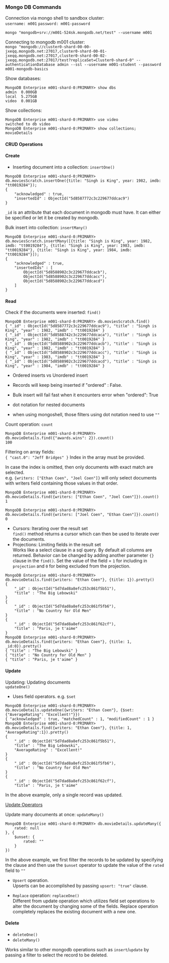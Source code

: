 ### Mongo DB Commands

Connection via mongo shell to sandbox cluster: <br>
`username: m001`
`password: m001-password`

```
mongo "mongodb+srv://m001-524sk.mongodb.net/test" --username m001
```

Connecting to mongodb m001 cluster: <br>
`mongo "mongodb://cluster0-shard-00-00-jxeqq.mongodb.net:27017,cluster0-shard-00-01-jxeqq.mongodb.net:27017,cluster0-shard-00-02-jxeqq.mongodb.net:27017/test?replicaSet=Cluster0-shard-0" --authenticationDatabase admin --ssl --username m001-student --password m001-mongodb-basics`

Show databases: <br>
```
MongoDB Enterprise m001-shard-0:PRIMARY> show dbs
admin  0.000GB
local  5.275GB
video  0.001GB
```

Show collections: <br>
```
MongoDB Enterprise m001-shard-0:PRIMARY> use video
switched to db video
MongoDB Enterprise m001-shard-0:PRIMARY> show collections;
movieDetails
```

#### CRUD Operations

#### Create
- Inserting document into a collection: `insertOne()`
```
MongoDB Enterprise m001-shard-0:PRIMARY> db.moviesScratch.insertOne({title: "Singh is King", year: 1982, imdb: "tt0019284"});
{
	"acknowledged" : true,
	"insertedId" : ObjectId("5d8587772c3c229677ddcac9")
}
```

`_id` is an attribute that each document in mongodb must have. It can either be specified or let it be 
created by mongodb.  

Bulk insert into collection: `insertMany()`
```
MongoDB Enterprise m001-shard-0:PRIMARY> db.moviesScratch.insertMany([{title: "Singh is King", year: 1982, imdb: "tt0019284"}, {title: "Singh is King", year: 1983, imdb: "tt0019284"}, {title: "Singh is King", year: 1984, imdb: "tt0019284"}]);
{
	"acknowledged" : true,
	"insertedIds" : [
		ObjectId("5d8588902c3c229677ddcacb"),
		ObjectId("5d8588902c3c229677ddcacc"),
		ObjectId("5d8588902c3c229677ddcacd")
	]
}
```

#### Read
Check if the documents were inserted: `find()`

```
MongoDB Enterprise m001-shard-0:PRIMARY> db.moviesScratch.find()
{ "_id" : ObjectId("5d8587772c3c229677ddcac9"), "title" : "Singh is King", "year" : 1982, "imdb" : "tt0019284" }
{ "_id" : ObjectId("5d8588742c3c229677ddcaca"), "title" : "Singh is King", "year" : 1982, "imdb" : "tt0019284" }
{ "_id" : ObjectId("5d8588902c3c229677ddcacb"), "title" : "Singh is King", "year" : 1982, "imdb" : "tt0019284" }
{ "_id" : ObjectId("5d8588902c3c229677ddcacc"), "title" : "Singh is King", "year" : 1983, "imdb" : "tt0019284" }
{ "_id" : ObjectId("5d8588902c3c229677ddcacd"), "title" : "Singh is King", "year" : 1984, "imdb" : "tt0019284" }
```

- Ordered inserts vs Unordered insert
- Records will keep being inserted if "ordered" : False.
- Bulk insert will fail fast when it encounters error when "ordered": True

- dot notation for nested documents
- when using mongoshell, those filters using dot notation need to use `""`

Count operation: `count`
```
MongoDB Enterprise m001-shard-0:PRIMARY> db.movieDetails.find({"awards.wins": 2}).count()
100
```

Filtering on array fields: <br>
`{ "cast.0": "Jeff Bridges" }`
Index in the array must be provided.

In case the index is omitted, then only documents with exact match are selected. <br>
e.g. `{writers: ["Ethan Coen", "Joel Coen"]}` will only select documents with writers field 
containing those values in that order.

```
MongoDB Enterprise m001-shard-0:PRIMARY> db.movieDetails.find({writers: ["Ethan Coen", "Joel Coen"]}).count()
1

MongoDB Enterprise m001-shard-0:PRIMARY> db.movieDetails.find({writers: ["Joel Coen", "Ethan Coen"]}).count()
0
``` 
- Cursors: Iterating over the result set <br>
`find()` method returns a cursor which can then be used to iterate over the documents.
- Projections: Limiting fields in the result set <br>
Works like a select clause in a sql query. By default all columns are returned. Behavior can be 
changed by adding another parameter `{}` clause in the `find()`. Set the value of the field = `1`
for including in `projection` and `0` for being excluded from the projection. 
```
MongoDB Enterprise m001-shard-0:PRIMARY> db.movieDetails.find({writers: "Ethan Coen"}, {title: 1}).pretty()
{
	"_id" : ObjectId("5d7dad8a8efc253c861f5b51"),
	"title" : "The Big Lebowski"
}
{
	"_id" : ObjectId("5d7dad8a8efc253c861f5fb6"),
	"title" : "No Country for Old Men"
}
{
	"_id" : ObjectId("5d7dad8a8efc253c861f62cf"),
	"title" : "Paris, je t'aime"
}
MongoDB Enterprise m001-shard-0:PRIMARY> db.movieDetails.find({writers: "Ethan Coen"}, {title: 1, _id:0}).pretty()
{ "title" : "The Big Lebowski" }
{ "title" : "No Country for Old Men" }
{ "title" : "Paris, je t'aime" }
```
 
 
 #### Update
 Updating: Updating documents <br>
 `updateOne()` 
 - Uses field operators. e.g. `$set`
```
MongoDB Enterprise m001-shard-0:PRIMARY> db.movieDetails.updateOne({writers: "Ethan Coen"}, {$set: {"AverageRating": "Excellent!"}})
{ "acknowledged" : true, "matchedCount" : 1, "modifiedCount" : 1 }
MongoDB Enterprise m001-shard-0:PRIMARY> db.movieDetails.find({writers: "Ethan Coen"}, {title: 1, "AverageRating":1}).pretty()
{
	"_id" : ObjectId("5d7dad8a8efc253c861f5b51"),
	"title" : "The Big Lebowski",
	"AverageRating" : "Excellent!"
}
{
	"_id" : ObjectId("5d7dad8a8efc253c861f5fb6"),
	"title" : "No Country for Old Men"
}
{
	"_id" : ObjectId("5d7dad8a8efc253c861f62cf"),
	"title" : "Paris, je t'aime"
```
In the above example, only a single record was updated. 

[Update Operators](https://docs.mongodb.com/manual/reference/operator/update/)

Update many documents at once: `updateMany()`<br>
```
MongoDB Enterprise m001-shard-0:PRIMARY> db.movieDetails.updateMany({
    rated: null
}, {
    $unset: {
        rated: ""
    }
})
```
In the above example, we first filter the records to be updated by specifying the clause
and then use the `$unset` operator to update the value of the `rated` field to `""`

- `Upsert` operation. <br>
Upserts can be accomplished by passing `upsert: "true"` clause.

- `Replace` operation: `replaceOne()` <br>
Different from update operation which utilizes field set operations to alter the document
by changing some of the fields.
Replace operation completely replaces the existing document with a new one.



 #### Delete
 
 - `deleteOne()`
 - `deleteMany()`
 
 Works similar to other mongodb operations such as `insert`/`update` by passing 
 a filter to select the record to be deleted.
 